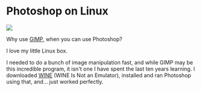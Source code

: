# Photoshop on Linux

![](http://westkarana.com/images/linuxphotoshop.jpg)

Why use [GIMP](http://www.gimp.org/), when you can use Photoshop?

I love my little Linux box.

I needed to do a bunch of image manipulation fast, and while GIMP may be this incredible program, it isn't one I have spent the last ten years learning. I downloaded [WINE](http://www.winehq.com/) (WINE Is Not an Emulator), installed and ran Photoshop using that, and... just worked perfectly.
